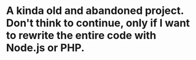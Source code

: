 # A kinda old and abandoned project. Don't think to continue, only if I want to rewrite the entire code with Node.js or PHP.
